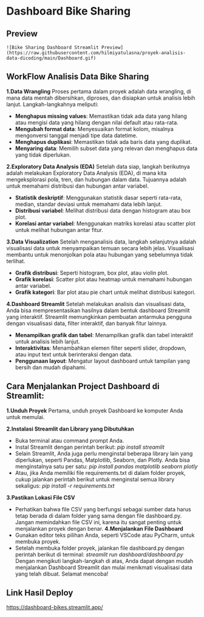 # Dashboard Bike Sharing
## Preview
```
![Bike Sharing Dashboard Streamlit Preview](https://raw.githubusercontent.com/hilmiyatulasna/proyek-analisis-data-dicoding/main/Dashboard.gif)
```

## WorkFlow Analisis Data Bike Sharing
**1.Data Wrangling**
  Proses pertama dalam proyek adalah data wrangling, di mana data mentah dibersihkan, diproses, dan disiapkan untuk analisis lebih lanjut. Langkah-langkahnya meliputi:
  - **Menghapus missing values**: Memastikan tidak ada data yang hilang atau mengisi data yang hilang dengan nilai default atau rata-rata.
  - **Mengubah format data**: Menyesuaikan format kolom, misalnya mengonversi tanggal menjadi tipe data datetime.
  - **Menghapus duplikasi**: Memastikan tidak ada baris data yang duplikat.
  - **Menyaring data**: Memilih subset data yang relevan dan menghapus data yang tidak diperlukan.
    
**2.Exploratory Data Analysis (EDA)**
  Setelah data siap, langkah berikutnya adalah melakukan Exploratory Data Analysis (EDA), di mana kita mengeksplorasi pola, tren, dan hubungan dalam data. Tujuannya adalah untuk memahami    distribusi dan hubungan antar variabel.
  - **Statistik deskriptif**: Menggunakan statistik dasar seperti rata-rata, median, standar deviasi untuk memahami data lebih lanjut.
  - **Distribusi variabel**: Melihat distribusi data dengan histogram atau box plot.
  - **Korelasi antar variabel**: Menggunakan matriks korelasi atau scatter plot untuk melihat hubungan antar fitur.

**3.Data Visualization**
  Setelah menganalisis data, langkah selanjutnya adalah visualisasi data untuk menyampaikan temuan secara lebih jelas. Visualisasi membantu untuk menonjolkan pola atau hubungan yang         sebelumnya tidak terlihat.
  - **Grafik distribusi**: Seperti histogram, box plot, atau violin plot.
  - **Grafik korelasi**: Scatter plot atau heatmap untuk memahami hubungan antar variabel.
  - **Grafik kategori**: Bar plot atau pie chart untuk melihat distribusi kategori.

**4.Dashboard Streamlit**
  Setelah melakukan analisis dan visualisasi data, Anda bisa mempresentasikan hasilnya dalam bentuk dashboard Streamlit yang interaktif. Streamlit memungkinkan pembuatan antarmuka           pengguna dengan visualisasi data, filter interaktif, dan banyak fitur lainnya.
  - **Menampilkan grafik dan tabel**: Menampilkan grafik dan tabel interaktif untuk analisis lebih lanjut.
  - **Interaktivitas**: Menambahkan elemen filter seperti slider, dropdown, atau input text untuk berinteraksi dengan data.
  - **Penggunaan layout**: Mengatur layout dashboard untuk tampilan yang bersih dan mudah dipahami.


## Cara Menjalankan Project Dashboard di Streamlit:
**1.Unduh Proyek**
Pertama, unduh proyek Dashboard ke komputer Anda untuk memulai.

**2.Instalasi Streamlit dan Library yang Dibutuhkan**
  - Buka terminal atau command prompt Anda.
  - Instal Streamlit dengan perintah berikut:
    *pip install streamlit*
  - Selain Streamlit, Anda juga perlu menginstal beberapa library lain yang diperlukan, seperti Pandas, Matplotlib, Seaborn, dan Plotly. Anda bisa menginstalnya satu per satu:
    *pip install pandas matplotlib seaborn plotly*
  - Atau, jika Anda memiliki file requirements.txt di dalam folder proyek, cukup jalankan perintah berikut untuk menginstal semua library sekaligus:
    *pip install -r requirements.txt*

**3.Pastikan Lokasi File CSV**
  - Perhatikan bahwa file CSV yang berfungsi sebagai sumber data harus tetap berada di dalam folder yang sama dengan file dashboard.py. Jangan memindahkan file CSV ini, karena itu sangat      penting untuk menjalankan proyek dengan benar.
**4.Menjalankan File Dashboard**
  - Gunakan editor teks pilihan Anda, seperti VSCode atau PyCharm, untuk membuka proyek.
  - Setelah membuka folder proyek, jalankan file dashboard.py dengan perintah berikut di terminal:
  *streamlit run dashboard/dashboard.py*
Dengan mengikuti langkah-langkah di atas, Anda dapat dengan mudah menjalankan Dashboard Streamlit dan mulai menikmati visualisasi data yang telah dibuat. Selamat mencoba!

## Link Hasil Deploy
https://dashboard-bikes.streamlit.app/
